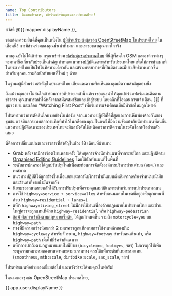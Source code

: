 ```yaml
---
name: Top Contributors
title: ติดตามข่าวสาร, เข้าร่วมฟอรั่มชุมชนของประเทศไทย!
---
```


สวัสดี @{{ mapper.displayName }},

ขอแสดงความยินดีที่คุณเป็นหนึ่งใน [ผู้มีส่วนร่วมสูงสุดของ OpenStreetMap ในประเทศไทย](https://osmstats.neis-one.org/?item=countries&country=Thailand) ในเดือนนี้! การมีส่วนร่วมของคุณนั้นน่าทึ่งมาก และเราขอขอบคุณจากใจจริง

หากคุณยังไม่ได้เข้าร่วม กรุณาเข้าร่วม [ฟอรัมชุมชนประเทศไทย](https://community.openstreetmap.org/c/communities/th/53) ที่นี่ผู้ที่สนใจ OSM และองค์กรต่างๆ จะมาหารือเกี่ยวกับประเด็นสำคัญ กำหนดแนวทางปฏิบัติเฉพาะสำหรับประเทศไทย เพื่อให้การทำแผนที่ในประเทศไทยเป็นไปในทิศทางเดียวกัน และสร้างบรรยากาศที่เป็นมิตรและมีประสิทธิภาพมากขึ้นสำหรับทุกคน รวมถึงนักทำแผนที่ใหม่ ๆ ด้วย

ในฐานะผู้มีส่วนร่วมสำคัญในประเทศไทย เสียงและความคิดเห็นของคุณมีความสำคัญอย่างยิ่ง

ถึงแม้ว่าคุณอาจไม่สนใจเข้าร่วมการอภิปรายเหล่านี้ แต่เราขอแนะนำให้คุณเข้าร่วมฟอรัมและติดตามข่าวสาร คุณสามารถทำได้หลังจากสมัครสมาชิกและเข้าสู่ระบบ โดยคลิกที่ไอคอนการแจ้งเตือน [🔔] ที่มุมขวาบน และเลือก “Watching First Post” เพื่อรับการแจ้งเตือนเมื่อมีหัวข้อใหม่ถูกโพสต์

โปรดทราบว่าการตัดสินใจบางอย่างในฟอรัม จากแนวทางปฏิบัติที่ดีที่สุดและการเห็นพ้องต้องกันของชุมชน อาจมีผลกระทบต่อการแท็กที่ทำไว้ในอดีตของคุณ ในกรณีที่มีความขัดแย้งกับนักทำแผนที่คนอื่น แนวทางปฏิบัติเฉพาะของประเทศไทยจะมีผลบังคับใช้เหนือกว่าการตีความในระดับโลกหรือส่วนตัวเสมอ

นี่คือการเปลี่ยนแปลงและข่าวสารที่สำคัญในช่วง 18 เดือนที่ผ่านมา:

- Grab หลังจากมีการร้องเรียนหลายครั้ง ได้หยุดการจ้างนักทำแผนที่จากระยะไกล และปฏิบัติตาม [Organised Editing Guidelines](https://osmfoundation.org/wiki/Organised_Editing_Guidelines) โดยใช้นักทำแผนที่ในพื้นที่
- ระดับการปกครองได้ถูกปรับปรุงใหม่เพื่อสะท้อนการจัดตั้งองค์การบริหารส่วนตำบล (อบต.) และเทศบาล
- แนวทางปฏิบัติได้ถูกสร้างขึ้นเพื่อแยกแยะสถานีบริการน้ำมันแบบดั้งเดิมจากเครื่องจำหน่ายน้ำมันและร้านค้าที่ขายน้ำมันจากถัง
- นิยามของถนนสายหลักได้รับการปรับปรุงเพื่อรวมคุณสมบัติเฉพาะสำหรับการแบ่งประเภทถนน
- การใช้ `highway=service + service=alley` สำหรับถนนแคบในเขตที่อยู่อาศัยถูกแทนที่ด้วย `highway=residential + lanes=1`
- แท็ก `highway=living_street` ไม่มีการใช้งานเนื่องด้วยกฎหมายในประเทศไทย และส่วนใหญ่ควรจะถูกแทนที่ด้วย `highway=residential` หรือ `highway=pedestrian`
- [ข้อจำกัดการเข้าถึงตามกฎหมายเริ่มต้น](https://wiki.openstreetmap.org/wiki/OSM_tags_for_routing/Access_restrictions#Thailand) ได้ถูกกำหนดขึ้น รวมถึง `motorcycle=yes` บน `highway=path`
- ทางที่มีความกว้างน้อยกว่า 2 เมตรควรถูกแท็กตามการใช้งานหลักของมัน: `highway=cycleway` สำหรับจักรยาน, `highway=footway` สำหรับคนเดินเท้า, หรือ `highway=path` เมื่อไม่มีข้อจำกัดเฉพาะ
- แท็กการเข้าถึงตามกฎหมายแบบไม่มีป้าย (`bicycle=no`, `foot=yes`, ฯลฯ) ไม่ควรถูกใช้เพื่อระบุความเหมาะสมของยานพาหนะตามสภาพทาง ควรใช้แท็กระดับที่เหมาะสมแทน (`smoothness`, `mtb:scale`, `dirtbike:scale`, `sac_scale`, ฯลฯ)

โปรดทำแผนที่อย่างยอดเยี่ยมต่อไป และหวังว่าจะได้พบคุณในฟอรัม!

ในนามของชุมชน OpenStreetMap ประเทศไทย,

{{ app.user.displayName }}
